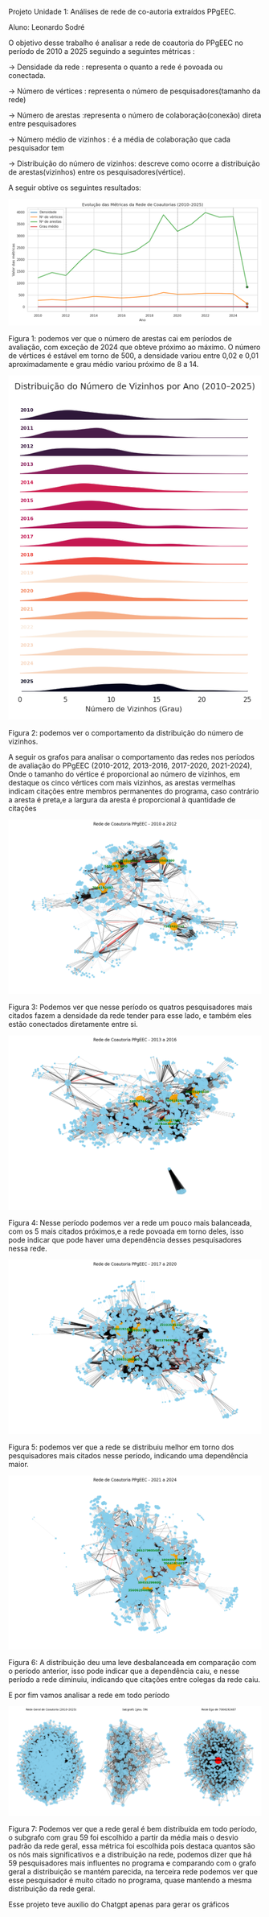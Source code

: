 Projeto Unidade 1: 
Análises de rede de co-autoria extraídos PPgEEC.

Aluno: Leonardo Sodré

 O objetivo desse trabalho é analisar a rede de coautoria do PPgEEC no período de 2010 a 2025 seguindo a seguintes métricas :

-> Densidade da rede : representa o quanto a rede é povoada ou conectada.

-> Número de vértices : representa o número de pesquisadores(tamanho da rede)

-> Número de arestas :representa o número de colaboração(conexão) direta entre pesquisadores

-> Número médio de vizinhos : é a média de colaboração que cada pesquisador tem

-> Distribuição do número de vizinhos: descreve como ocorre a distribuição de arestas(vizinhos) entre os pesquisadores(vértice).


 A seguir obtive os seguintes resultados:

![Texto Alternativo](https://github.com/Lsodre/-Data-structure/blob/main/ProjetoU1P1/Figure_1.png)

 Figura 1: podemos ver que o número de arestas cai em períodos de avaliação, com exceção de 2024 que obteve próximo ao máximo.
     O número de vértices é estável em torno de 500, a densidade variou entre 0,02 e 0,01 aproximadamente e grau médio variou próximo de 8 a 14.

![Texto Alternativo](https://github.com/Lsodre/-Data-structure/blob/main/ProjetoU1P1/Figure_2.png)

   Figura 2: podemos ver o comportamento da distribuição do número de vizinhos.

A seguir os grafos para analisar o comportamento das redes nos períodos de avaliação do PPgEEC (2010-2012, 2013-2016, 2017-2020, 2021-2024), Onde o tamanho do vértice é proporcional ao número de vizinhos, em destaque os cinco vértices com mais vizinhos, as arestas vermelhas indicam citações entre membros permanentes do programa, caso contrário a aresta é preta,e a largura da aresta é proporcional à quantidade de citações 

![Texto Alternativo](https://github.com/Lsodre/-Data-structure/blob/main/ProjetoU1P1/Figure_3.png)

Figura 3: Podemos ver que nesse período os quatros pesquisadores mais citados fazem a densidade da rede tender para esse lado, e também eles  estão conectados diretamente entre si.

![Texto Alternativo](https://github.com/Lsodre/-Data-structure/blob/main/ProjetoU1P1/Figure_4.png)

Figura 4: Nesse período podemos ver a rede um pouco mais balanceada, com os 5 mais citados próximos,e a rede povoada em torno deles, isso pode indicar que pode haver uma dependência desses pesquisadores nessa rede.
  
![Texto Alternativo](https://github.com/Lsodre/-Data-structure/blob/main/ProjetoU1P1/Figure_5.png)

Figura 5: podemos ver que  a rede se distribuiu melhor em torno dos pesquisadores mais citados nesse período, indicando uma dependência maior.
  
![Texto Alternativo](https://github.com/Lsodre/-Data-structure/blob/main/ProjetoU1P1/Figure_6.png)

   Figura 6: A distribuição deu uma leve desbalanceada em comparação com o período anterior, isso pode indicar que a dependência caiu, e nesse período a rede diminuiu, indicando que citações entre colegas da rede caiu.

   E por fim vamos analisar a rede em todo período

![Texto Alternativo](https://github.com/Lsodre/-Data-structure/blob/main/ProjetoU1P1/Figure_7.png)

Figura 7: Podemos ver que a rede geral é bem distribuída em todo período, o subgrafo com grau 59 foi escolhido a partir da média mais o desvio padrão da rede geral, essa métrica foi escolhida pois destaca quantos são os nós mais significativos e a distribuição na rede, podemos dizer que há 59 pesquisadores mais influentes no programa e comparando com o grafo geral a distribuição se mantém parecida, na terceira rede podemos ver que esse pesquisador é muito citado no programa, quase mantendo a mesma distribuição da rede geral.

   Esse projeto teve auxilio do Chatgpt apenas para gerar os gráficos 
